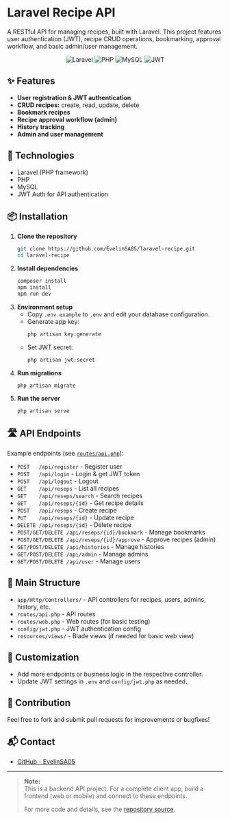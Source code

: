 # Laravel Recipe API

A RESTful API for managing recipes, built with Laravel. This project features user authentication (JWT), recipe CRUD operations, bookmarking, approval workflow, and basic admin/user management.

<p align="center">
  <img src="https://img.shields.io/badge/Laravel-FF2D20?style=for-the-badge&logo=laravel&logoColor=white" alt="Laravel">
  <img src="https://img.shields.io/badge/PHP-777BB4?style=for-the-badge&logo=php&logoColor=white" alt="PHP">
  <img src="https://img.shields.io/badge/MySQL-00758F?style=for-the-badge&logo=mysql&logoColor=white" alt="MySQL">
  <img src="https://img.shields.io/badge/JWT-black?style=for-the-badge&logo=jsonwebtokens&logoColor=white" alt="JWT">
</p>

## ✨ Features

- **User registration & JWT authentication**
- **CRUD recipes:** create, read, update, delete
- **Bookmark recipes**
- **Recipe approval workflow (admin)**
- **History tracking**
- **Admin and user management**

## 🚀 Technologies

- Laravel (PHP framework)
- PHP
- MySQL
- JWT Auth for API authentication

## 📦 Installation

1. **Clone the repository**
   ```bash
   git clone https://github.com/EvelinSA05/laravel-recipe.git
   cd laravel-recipe
   ```
2. **Install dependencies**
   ```bash
   composer install
   npm install
   npm run dev
   ```
3. **Environment setup**
   - Copy `.env.example` to `.env` and edit your database configuration.
   - Generate app key:
     ```bash
     php artisan key:generate
     ```
   - Set JWT secret:
     ```bash
     php artisan jwt:secret
     ```
4. **Run migrations**
   ```bash
   php artisan migrate
   ```
5. **Run the server**
   ```bash
   php artisan serve
   ```

## 🛣️ API Endpoints

Example endpoints (see [`routes/api.php`](https://github.com/EvelinSA05/laravel-recipe/blob/main/routes/api.php)):

- `POST   /api/register` - Register user
- `POST   /api/login` - Login & get JWT token
- `POST   /api/logout` - Logout
- `GET    /api/reseps` - List all recipes
- `GET    /api/reseps/search` - Search recipes
- `GET    /api/reseps/{id}` - Get recipe details
- `POST   /api/reseps` - Create recipe
- `PUT    /api/reseps/{id}` - Update recipe
- `DELETE /api/reseps/{id}` - Delete recipe
- `POST/GET/DELETE /api/reseps/{id}/bookmark` - Manage bookmarks
- `POST/GET/DELETE /api/reseps/{id}/approve` - Approve recipes (admin)
- `GET/POST/DELETE /api/histories` - Manage histories
- `GET/POST/DELETE /api/admin` - Manage admins
- `GET/POST/DELETE /api/user` - Manage users

## 📂 Main Structure

- `app/Http/Controllers/` - API controllers for recipes, users, admins, history, etc.
- `routes/api.php` - API routes
- `routes/web.php` - Web routes (for basic testing)
- `config/jwt.php` - JWT authentication config
- `resources/views/` - Blade views (if needed for basic web view)

## 📝 Customization

- Add more endpoints or business logic in the respective controller.
- Update JWT settings in `.env` and `config/jwt.php` as needed.

## 🤝 Contribution

Feel free to fork and submit pull requests for improvements or bugfixes!

## 📬 Contact

- [GitHub - EvelinSA05](https://github.com/EvelinSA05)

---

> **Note:**  
> This is a backend API project. For a complete client app, build a frontend (web or mobile) and connect to these endpoints.
>  
> For more code and details, see the [repository source](https://github.com/EvelinSA05/laravel-recipe).

